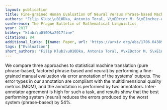 ```yaml
---
layout: publication
title: Fine-grained Human Evaluation Of Neural Versus Phrase-based Machine Translation
authors: "Filip Klubi\u010Dka, Antonio Toral, V\xEDctor M. S\xE1nchez-cartagena"
conference: The Prague Bulletin of Mathematical Linguistics
year: 2017
bibkey: "klubi\u010Dka2017fine"
citations: 84
additional_links: [{name: Paper, url: 'https://arxiv.org/abs/1706.04389'}]
tags: ["Evaluation"]
short_authors: "Filip Klubi\u010Dka, Antonio Toral, V\xEDctor M. S\xE1nchez-cartagena"
---
```

We compare three approaches to statistical machine translation (pure
phrase-based, factored phrase-based and neural) by performing a fine-grained
manual evaluation via error annotation of the systems' outputs. The error types
in our annotation are compliant with the multidimensional quality metrics
(MQM), and the annotation is performed by two annotators. Inter-annotator
agreement is high for such a task, and results show that the best performing
system (neural) reduces the errors produced by the worst system (phrase-based)
by 54%.